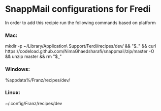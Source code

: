 # SnappMail configurations for Fredi
In order to add this recipie run the following commands based on platform

### Mac:
mkdir -p ~/Library/Application\ Support/Ferdi/recipes/dev/ && "$_" && curl https://codeload.github.com/NimaGhaedsharafi/snappmail/zip/master -O && unzip master && rm "$_"

### Windows: 
%appdata%/Franz/recipes/dev/

### Linux: 
~/.config/Franz/recipes/dev
